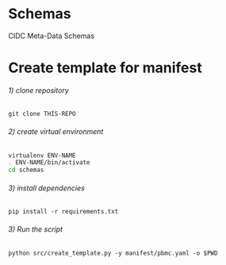 # Schemas

CIDC Meta-Data Schemas

# Create template for manifest

###### 1) clone repository
`git clone THIS-REPO`

###### 2) create virtual environment
```bash
virtualenv ENV-NAME
. ENV-NAME/bin/activate
cd schemas
```

###### 3) install dependencies
`pip install -r requirements.txt`

###### 3) Run the script
`python src/create_template.py -y manifest/pbmc.yaml -o $PWD`
